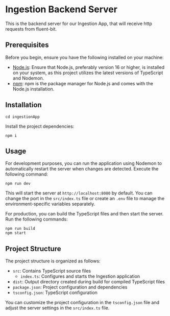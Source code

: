# Ingestion Backend Server

This is the backend server for our Ingestion App, that will receive http requests from fluent-bit.

## Prerequisites

Before you begin, ensure you have the following installed on your machine:

- [Node.js](https://nodejs.org/): Ensure that Node.js, preferably version 16 or higher, is installed on your system, as this project utilizes the latest versions of TypeScript and Nodemon.
- [npm](https://www.npmjs.com/): npm is the package manager for Node.js and comes with the Node.js installation.

## Installation

```
cd ingestionApp
```

Install the project dependencies:

```
npm i
```

## Usage

For development purposes, you can run the application using Nodemon to automatically restart the server when changes are detected. Execute the following command:

```
npm run dev
```

This will start the server at `http://localhost:8080` by default. You can change the port in the `src/index.ts` file or create an `.env` file to manage the environment-specific variables separately.

For production, you can build the TypeScript files and then start the server. Run the following commands:

```
npm run build
npm start
```

## Project Structure

The project structure is organized as follows:

- `src`: Contains TypeScript source files
  - `index.ts`: Configures and starts the Ingestion application
- `dist`: Output directory created during build for compiled TypeScript files
- `package.json`: Project configuration and dependencies
- `tsconfig.json`: TypeScript configuration

You can customize the project configuration in the `tsconfig.json` file and adjust the server settings in the `src/index.ts` file.
